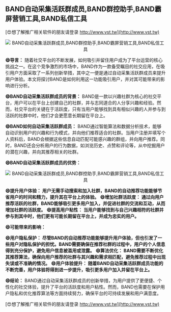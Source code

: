 ## **BAND自动采集活跃群成员,BAND群控助手,BAND霸屏营销工具,BAND私信工具**

[😍想了解推广相关软件的朋友请登录 http://www.vst.tw](http://www.vst.tw)

 <center><img src="https://vst.tw/MP4/tuiguang/png/6.png" alt="BAND自动采集活跃群成员,BAND群控助手,BAND霸屏营销工具,BAND私信工具"></center>

**😄导言：**
随着社交平台的不断发展，如何吸引并留住用户成为了平台运营的核心挑战之一。在这个竞争激烈的市场中，BAND作为一款备受瞩目的社交应用，在吸引用户方面采取了一系列创新举措，其中之一便是通过自动采集活跃群成员来提升用户体验。本文将探讨BAND是如何利用这一功能吸引用户，并对其可能带来的影响进行分析。

**😄BAND自动采集活跃群成员的背景：**
BAND是一款以兴趣社群为核心的社交平台，用户可以在平台上创建自己的社群，并与志同道合的人分享兴趣和经验。然而，社交平台的关键在于活跃度，只有当用户能够找到具有相似兴趣的人并参与到活跃的社群中时，他们才会更愿意长期留在平台上。

**😄BAND如何自动采集活跃群成员：**
BAND通过智能算法和数据分析技术，能够自动识别用户的兴趣和行为模式，并向他们推荐适合的社群。当用户注册并填写个人资料后，BAND会根据这些信息自动匹配可能感兴趣的群组，并向用户推荐。同时，BAND还会分析用户的行为数据，如浏览历史、点赞和评论等，从中挖掘用户的潜在兴趣，并向其推荐相关的社群。

**😄BAND自动采集活跃群成员的优势：**

 <center><img src="https://vst.tw/MP4/tuiguang/png/7.png" alt="BAND自动采集活跃群成员,BAND群控助手,BAND霸屏营销工具,BAND私信工具"></center>

**😄提升用户体验： 用户无需手动搜索和加入社群，BAND的自动推荐功能能够节省用户的时间和精力，提升其在平台上的体验。**
**😄增加社群活跃度： 通过向用户推荐活跃的社群，BAND能够吸引更多用户加入，并促进社群的交流和互动，从而增加社群的活跃度。**
**😄提高用户粘性： 当用户能够找到与自己兴趣相符的社群并参与到其中时，他们更有可能长期留在平台上，并成为忠实的用户。**

**😄可能带来的影响：**

**😄用户隐私保护： 尽管BAND的自动推荐功能能够提升用户体验，但也引发了一些用户对隐私保护的担忧。BAND需要确保在推荐社群的过程中，用户的个人信息得到充分保护，避免用户信息被滥用或泄露。**
**😄算法优化： BAND需要不断优化其推荐算法，确保向用户推荐的社群与其兴趣和需求相匹配，避免推荐过程中出现失误或不准确的情况。**
**😄用户体验提升： 随着BAND自动采集活跃群成员功能的不断完善，用户体验将得到进一步提升，吸引更多用户加入并留在平台上。**

**😄结论：**
BAND通过自动采集活跃群成员的创新举措，为用户提供了更便捷、个性化的社交体验，提升了平台的活跃度和用户粘性。然而，BAND也需要在保护用户隐私和优化推荐算法等方面持续努力，确保平台的可持续发展和用户满意度。

[😍想了解推广相关软件的朋友请登录 http://www.vst.tw](http://www.vst.tw)



